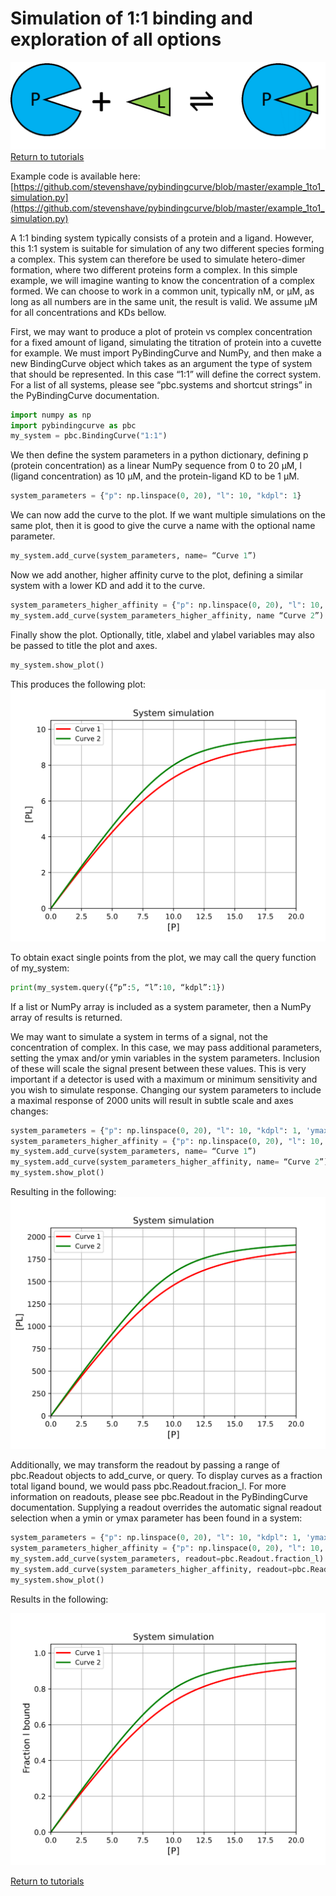 # Simulation of 1:1 binding and exploration of all options
![1:1 binding system](./images/Fig_system_1to1.png "1:1 binding system")
[Return to tutorials](tutorial.md)
 
Example code is available here: [https://github.com/stevenshave/pybindingcurve/blob/master/example_1to1_simulation.py](https://github.com/stevenshave/pybindingcurve/blob/master/example_1to1_simulation.py)

A 1:1 binding system typically consists of a protein and a ligand. However, this 1:1 system is suitable for simulation of any two different species forming a complex. This system can therefore be used to simulate hetero-dimer formation, where two different proteins form a complex. In this simple example, we will imagine wanting to know the concentration of a complex formed. We can choose to work in a common unit, typically nM, or µM, as long as all numbers are in the same unit, the result is valid.  We assume µM for all concentrations and KDs bellow.

First, we may want to produce a plot of protein vs complex concentration for a fixed amount of ligand, simulating the titration of protein into a cuvette for example. We must import PyBindingCurve and NumPy, and then make a new BindingCurve object which takes as an argument the type of system that should be represented. In this case “1:1” will define the correct system. For a list of all systems, please see “pbc.systems and shortcut strings” in the PyBindingCurve documentation.
```python
import numpy as np
import pybindingcurve as pbc
my_system = pbc.BindingCurve("1:1")
```
We then define the system parameters in a python dictionary, defining p (protein concentration) as a linear NumPy sequence from 0 to 20 µM, l (ligand concentration) as 10 µM, and the protein-ligand KD to be 1 µM.
```python
system_parameters = {"p": np.linspace(0, 20), "l": 10, "kdpl": 1}
```
We can now add the curve to the plot. If we want multiple simulations on the same plot, then it is good to give the curve a name with the optional name parameter.
```python
my_system.add_curve(system_parameters, name= “Curve 1”)
```
Now we add another, higher affinity curve to the plot, defining a similar system with a lower KD and add it to the curve.
```python
system_parameters_higher_affinity = {"p": np.linspace(0, 20), "l": 10, "kdpl": 0.5}
my_system.add_curve(system_parameters_higher_affinity, name “Curve 2”)
```

Finally show the plot.  Optionally, title, xlabel and ylabel variables may also be passed to title the plot and axes.
```python
my_system.show_plot()
```
This produces the following plot:
![Image showing simulation of 1:1 binding](./images/Fig_1to1_simulation.svg "1:1 simulation")
 
To obtain exact single points from the plot, we may call the query function of my_system:
```python
print(my_system.query({“p”:5, “l”:10, “kdpl”:1})
```
If a list or NumPy array is included as a system parameter, then a NumPy array of results is returned.

We may want to simulate a system in terms of a signal, not the concentration of complex.  In this case, we may pass additional parameters, setting the ymax and/or ymin variables in the system parameters.  Inclusion of these will scale the signal present between these values.  This is very important if a detector is used with a maximum or minimum sensitivity and you wish to simulate response. Changing our system parameters to include a maximal response of 2000 units will result in subtle scale and axes changes:
```python
system_parameters = {"p": np.linspace(0, 20), "l": 10, "kdpl": 1, 'ymax':2000}
system_parameters_higher_affinity = {"p": np.linspace(0, 20), "l": 10, "kdpl": 0.5, 'ymax':2000}
my_system.add_curve(system_parameters, name= “Curve 1”)
my_system.add_curve(system_parameters_higher_affinity, name= “Curve 2”)
my_system.show_plot()
```
Resulting in the following:
![Image showing 1:1 simulation with signal as the readout](./images/Fig_1to1_simulation_ymax.svg "1:1 simulation with signal as the readout")

Additionally, we may transform the readout by passing a range of pbc.Readout objects to add_curve, or query. To display curves as a fraction total ligand bound, we would pass pbc.Readout.fracion_l.  For more information on readouts, please see pbc.Readout in the PyBindingCurve documentation. Supplying a readout overrides the automatic signal readout selection when a ymin or ymax parameter has been found in a system:
```python
system_parameters = {"p": np.linspace(0, 20), "l": 10, "kdpl": 1, 'ymax':2000}
system_parameters_higher_affinity = {"p": np.linspace(0, 20), "l": 10, "kdpl": 0.5, 'ymax':2000}
my_system.add_curve(system_parameters, readout=pbc.Readout.fraction_l)
my_system.add_curve(system_parameters_higher_affinity, readout=pbc.Readout.fraction_l)
my_system.show_plot() 
```
Results in the following:

![Image showing 1:1 simulation with fraction ligand bound as the readout](./images/Fig_1to1_simulation_fraction_l.svg "1:1 simulation with fraction ligand bound as the readout")

[Return to tutorials](tutorial.md)